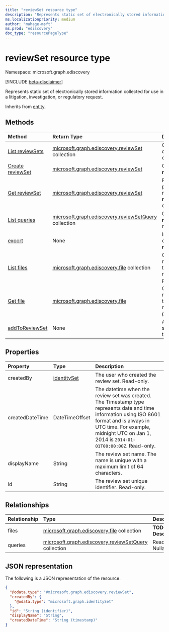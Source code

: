 ```yaml
---
title: "reviewSet resource type"
description: "Represents static set of electronically stored information collected for use in a litigation, investigation, or regulatory request."
ms.localizationpriority: medium
author: "mahage-msft"
ms.prod: "ediscovery"
doc_type: "resourcePageType"
---
```


# reviewSet resource type

Namespace: microsoft.graph.ediscovery

[!INCLUDE [beta-disclaimer](../../includes/beta-disclaimer.md)]

Represents static set of electronically stored information collected for use in a litigation, investigation, or regulatory request.

Inherits from [entity](../resources/entity.md).

## Methods

| Method       | Return Type | Description |
|:-------------|:------------|:------------|
| [List reviewSets](../api/ediscovery-case-list-reviewsets.md) | [microsoft.graph.ediscovery.reviewSet](../resources/ediscovery-reviewset.md) collection | Get a collection of **reviewset** objects. |
| [Create reviewSet](../api/ediscovery-case-post-reviewsets.md) | [microsoft.graph.ediscovery.reviewSet](../resources/ediscovery-reviewset.md) | Create a new **reviewset**. |
| [Get reviewSet](../api/ediscovery-reviewset-get.md) | [microsoft.graph.ediscovery.reviewSet](../resources/ediscovery-reviewset.md) | Read the properties and relationships of a **reviewSet** object. |
| [List queries](../api/ediscovery-reviewsetquery-list.md)|[microsoft.graph.ediscovery.reviewSetQuery](../resources/ediscovery-reviewsetquery.md) collection|Get a list of **reviewSetQuery** resources.|
| [export](../api/ediscovery-reviewset-export.md) | None | Initiate an export of data from the **reviewset**. |
| [List files](../api/ediscovery-reviewset-list-files.md)|[microsoft.graph.ediscovery.file](../resources/ediscovery-file.md) collection|Get the file resources from the files navigation property.|
| [Get file](../api/ediscovery-reviewset-get-file.md)|[microsoft.graph.ediscovery.file](../resources/ediscovery-file.md)|Get the file resources from the file navigation property.|
| [addToReviewSet](../api/ediscovery-reviewset-addtoreviewset.md)|None|Add data from a **sourceCollection** to a **reviewset**.|

## Properties

| Property     | Type        | Description |
|:-------------|:------------|:------------|
|createdBy        | [identitySet](/graph/api/resources/identityset) | The user who created the review set. Read-only. |
|createdDateTime  |DateTimeOffset| The datetime when the review set was created. The Timestamp type represents date and time information using ISO 8601 format and is always in UTC time. For example, midnight UTC on Jan 1, 2014 is `2014-01-01T00:00:00Z`. Read-only. |
|displayName      |String| The review set name. The name is unique with a maximum limit of 64 characters. |
|id               |String| The review set unique identifier. Read-only. |

## Relationships

| Relationship | Type        | Description |
|:-------------|:------------|:------------|
|files|[microsoft.graph.ediscovery.file](../resources/ediscovery-file.md) collection|**TODO: Add Description**|
| queries |[microsoft.graph.ediscovery.reviewSetQuery](ediscovery-reviewsetquery.md) collection| Read-only. Nullable.|

## JSON representation

The following is a JSON representation of the resource.

<!-- {
  "blockType": "resource",
  "optionalProperties": [

  ],
  "@odata.type": "microsoft.graph.ediscovery.reviewSet",
  "keyProperty": "id"
}-->

```json
{
  "@odata.type": "#microsoft.graph.ediscovery.reviewSet",
  "createdBy": {
    "@odata.type": "microsoft.graph.identitySet"
  },
  "id": "String (identifier)",
  "displayName": "String",
  "createdDateTime": "String (timestamp)"
}
```

<!-- uuid: 16cd6b66-4b1a-43a1-adaf-3a886856ed98
2019-02-04 14:57:30 UTC -->
<!-- {
  "type": "#page.annotation",
  "description": "reviewSet resource",
  "keywords": "",
  "section": "documentation",
  "tocPath": ""
}-->
